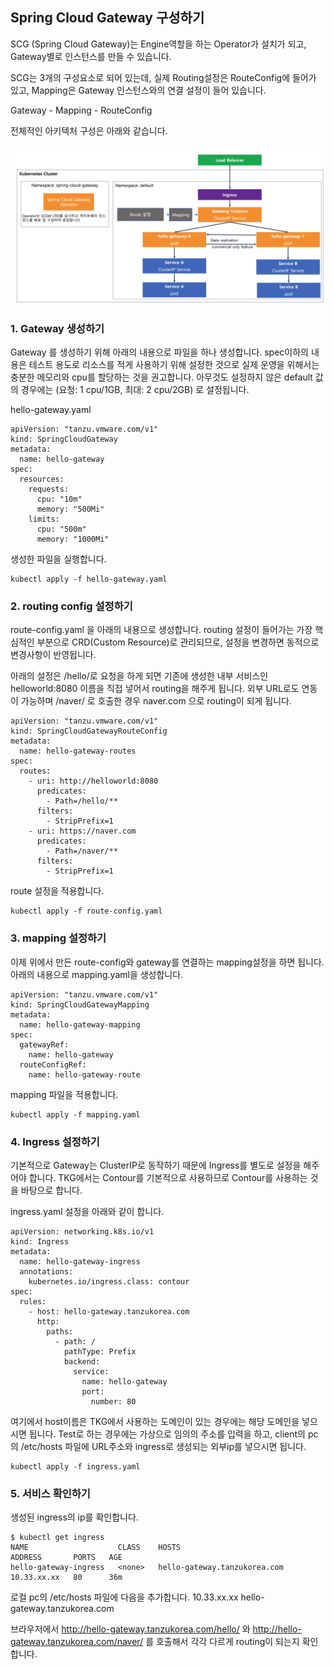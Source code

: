 ## Spring Cloud Gateway 구성하기
SCG (Spring Cloud Gateway)는 Engine역할을 하는 Operator가 설치가 되고, Gateway별로 인스턴스를 만들 수 있습니다.

SCG는 3개의 구성요소로 되어 있는데, 실제 Routing설정은 RouteConfig에 들어가 있고, Mapping은 Gateway 인스턴스와의 연결 설정이 들어 있습니다.

Gateway - Mapping - RouteConfig

전체적인 아키텍처 구성은 아래와 같습니다.

![](../images/scg_architecture.png)

### 1. Gateway 생성하기

Gateway 를 생성하기 위해 아래의 내용으로 파일을 하나 생성합니다.
spec이하의 내용은 테스트 용도로 리소스를 적게 사용하기 위해 설정한 것으로 실제 운영을 위해서는 충분한 메모리와 cpu를 할당하는 것을 권고합니다. 아무것도 설정하지 않은 default 값의 경우에는 (요청: 1 cpu/1GB, 최대: 2 cpu/2GB) 로 설정됩니다.

hello-gateway.yaml 
```
apiVersion: "tanzu.vmware.com/v1"
kind: SpringCloudGateway
metadata:
  name: hello-gateway
spec:
  resources:
    requests:    
      cpu: "10m"
      memory: "500Mi"
    limits:      
      cpu: "500m"
      memory: "1000Mi"
```
생성한 파일을 실행합니다.
```
kubectl apply -f hello-gateway.yaml
```

### 2. routing config 설정하기

route-config.yaml 을 아래의 내용으로 생성합니다.
routing 설정이 들어가는 가장 핵심적인 부분으로 CRD(Custom Resource)로 관리되므로, 설정을 변경하면 동적으로 변경사항이 반영됩니다.

아래의 설정은 /hello/로 요청을 하게 되면 기존에 생성한 내부 서비스인 helloworld:8080 이름을 직접 넣어서 routing을 해주게 됩니다.
외부 URL로도 연동이 가능하며 /naver/ 로 호출한 경우 naver.com 으로 routing이 되게 됩니다.

```
apiVersion: "tanzu.vmware.com/v1"
kind: SpringCloudGatewayRouteConfig
metadata:
  name: hello-gateway-routes
spec:
  routes:
    - uri: http://helloworld:8080
      predicates:
        - Path=/hello/**
      filters:
        - StripPrefix=1
    - uri: https://naver.com
      predicates:
        - Path=/naver/**
      filters:
        - StripPrefix=1
```

route 설정을 적용합니다.
```
kubectl apply -f route-config.yaml
```

### 3. mapping 설정하기
이제 위에서 만든 route-config와 gateway를 연결하는 mapping설정을 하면 됩니다.
아래의 내용으로 mapping.yaml을 생성합니다.

```
apiVersion: "tanzu.vmware.com/v1"
kind: SpringCloudGatewayMapping
metadata:
  name: hello-gateway-mapping
spec:
  gatewayRef:
    name: hello-gateway
  routeConfigRef:
    name: hello-gateway-route
```

mapping 파일을 적용합니다.
```
kubectl apply -f mapping.yaml
```

### 4. Ingress 설정하기
기본적으로 Gateway는 ClusterIP로 동작하기 때문에 Ingress를 별도로 설정을 해주어야 합니다.
TKG에서는 Contour를 기본적으로 사용하므로 Contour를 사용하는 것을 바탕으로 합니다.

ingress.yaml 설정을 아래와 같이 합니다.
```
apiVersion: networking.k8s.io/v1
kind: Ingress
metadata:
  name: hello-gateway-ingress
  annotations:
    kubernetes.io/ingress.class: contour
spec:
  rules:
    - host: hello-gateway.tanzukorea.com
      http:
        paths:
          - path: /
            pathType: Prefix
            backend:
              service:
                name: hello-gateway
                port:
                  number: 80
```

여기에서 host이름은 TKG에서 사용하는 도메인이 있는 경우에는 해당 도메인을 넣으시면 됩니다. Test로 하는 경우에는 가상으로 임의의 주소를 입력을 하고, client의 pc의 /etc/hosts 파일에 URL주소와 ingress로 생성되는 외부ip를 넣으시면 됩니다.

```
kubectl apply -f ingress.yaml
```

### 5. 서비스 확인하기
생성된 ingress의 ip를 확인합니다.
```
$ kubectl get ingress
NAME                    CLASS    HOSTS                          ADDRESS       PORTS   AGE
hello-gateway-ingress   <none>   hello-gateway.tanzukorea.com   10.33.xx.xx   80      36m
```

로컬 pc의 /etc/hosts 파일에 다음을 추가합니다.
10.33.xx.xx hello-gateway.tanzukorea.com 

브라우저에서 http://hello-gateway.tanzukorea.com/hello/ 와 http://hello-gateway.tanzukorea.com/naver/ 를 호출해서 각각 다르게 routing이 되는지 확인합니다.

